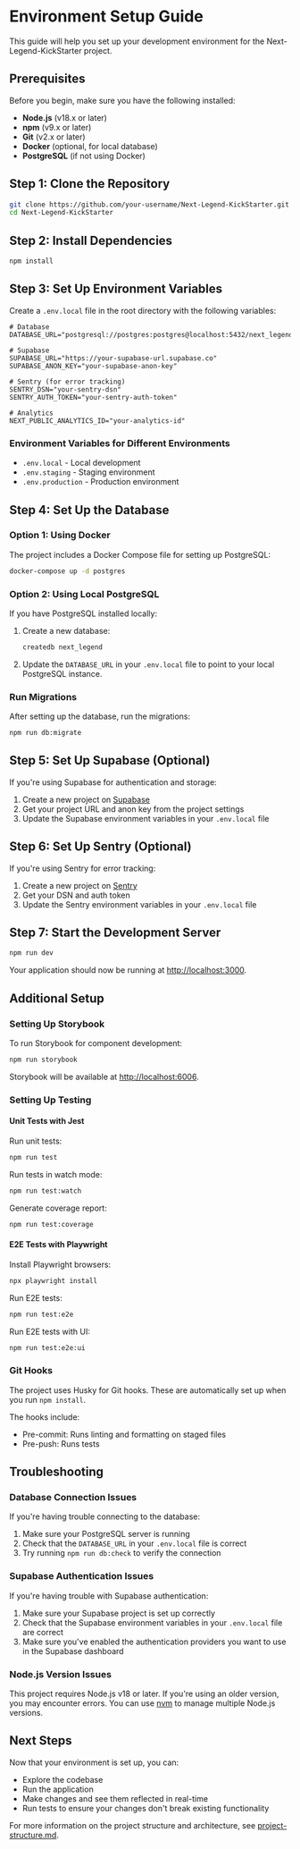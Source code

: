# Environment Setup Guide

This guide will help you set up your development environment for the Next-Legend-KickStarter project.

## Prerequisites

Before you begin, make sure you have the following installed:

- **Node.js** (v18.x or later)
- **npm** (v9.x or later)
- **Git** (v2.x or later)
- **Docker** (optional, for local database)
- **PostgreSQL** (if not using Docker)

## Step 1: Clone the Repository

```bash
git clone https://github.com/your-username/Next-Legend-KickStarter.git
cd Next-Legend-KickStarter
```

## Step 2: Install Dependencies

```bash
npm install
```

## Step 3: Set Up Environment Variables

Create a `.env.local` file in the root directory with the following variables:

```
# Database
DATABASE_URL="postgresql://postgres:postgres@localhost:5432/next_legend"

# Supabase
SUPABASE_URL="https://your-supabase-url.supabase.co"
SUPABASE_ANON_KEY="your-supabase-anon-key"

# Sentry (for error tracking)
SENTRY_DSN="your-sentry-dsn"
SENTRY_AUTH_TOKEN="your-sentry-auth-token"

# Analytics
NEXT_PUBLIC_ANALYTICS_ID="your-analytics-id"
```

### Environment Variables for Different Environments

- `.env.local` - Local development
- `.env.staging` - Staging environment
- `.env.production` - Production environment

## Step 4: Set Up the Database

### Option 1: Using Docker

The project includes a Docker Compose file for setting up PostgreSQL:

```bash
docker-compose up -d postgres
```

### Option 2: Using Local PostgreSQL

If you have PostgreSQL installed locally:

1. Create a new database:
   ```bash
   createdb next_legend
   ```

2. Update the `DATABASE_URL` in your `.env.local` file to point to your local PostgreSQL instance.

### Run Migrations

After setting up the database, run the migrations:

```bash
npm run db:migrate
```

## Step 5: Set Up Supabase (Optional)

If you're using Supabase for authentication and storage:

1. Create a new project on [Supabase](https://supabase.com/)
2. Get your project URL and anon key from the project settings
3. Update the Supabase environment variables in your `.env.local` file

## Step 6: Set Up Sentry (Optional)

If you're using Sentry for error tracking:

1. Create a new project on [Sentry](https://sentry.io/)
2. Get your DSN and auth token
3. Update the Sentry environment variables in your `.env.local` file

## Step 7: Start the Development Server

```bash
npm run dev
```

Your application should now be running at [http://localhost:3000](http://localhost:3000).

## Additional Setup

### Setting Up Storybook

To run Storybook for component development:

```bash
npm run storybook
```

Storybook will be available at [http://localhost:6006](http://localhost:6006).

### Setting Up Testing

#### Unit Tests with Jest

Run unit tests:

```bash
npm run test
```

Run tests in watch mode:

```bash
npm run test:watch
```

Generate coverage report:

```bash
npm run test:coverage
```

#### E2E Tests with Playwright

Install Playwright browsers:

```bash
npx playwright install
```

Run E2E tests:

```bash
npm run test:e2e
```

Run E2E tests with UI:

```bash
npm run test:e2e:ui
```

### Git Hooks

The project uses Husky for Git hooks. These are automatically set up when you run `npm install`.

The hooks include:
- Pre-commit: Runs linting and formatting on staged files
- Pre-push: Runs tests

## Troubleshooting

### Database Connection Issues

If you're having trouble connecting to the database:

1. Make sure your PostgreSQL server is running
2. Check that the `DATABASE_URL` in your `.env.local` file is correct
3. Try running `npm run db:check` to verify the connection

### Supabase Authentication Issues

If you're having trouble with Supabase authentication:

1. Make sure your Supabase project is set up correctly
2. Check that the Supabase environment variables in your `.env.local` file are correct
3. Make sure you've enabled the authentication providers you want to use in the Supabase dashboard

### Node.js Version Issues

This project requires Node.js v18 or later. If you're using an older version, you may encounter errors. You can use [nvm](https://github.com/nvm-sh/nvm) to manage multiple Node.js versions.

## Next Steps

Now that your environment is set up, you can:

- Explore the codebase
- Run the application
- Make changes and see them reflected in real-time
- Run tests to ensure your changes don't break existing functionality

For more information on the project structure and architecture, see [project-structure.md](./project-structure.md). 